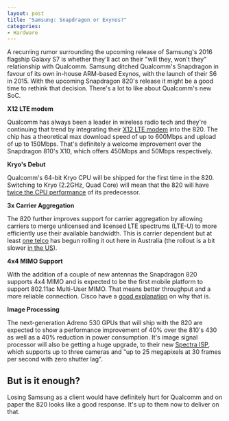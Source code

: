 ```yaml
---
layout: post
title: "Samsung: Snapdragon or Exynos?"
categories:
- Hardware
---
```


A recurring rumor surrounding the upcoming release of Samsung's 2016 flagship Galaxy S7 is whether they'll act on their "will they, won't they" relationship with Qualcomm. Samsung ditched Qualcomm's Snapdragon in favour of its own in-house ARM-based Exynos, with the launch of their S6 in 2015. With the upcoming Snapdragon 820's release it might be a good time to rethink that decision. There's a lot to like about Qualcomm's new SoC.

**X12 LTE modem**

Qualcomm has always been a leader in wireless radio tech and they're continuing that trend by integrating their <a target="_blank" href="https://www.qualcomm.com/products/snapdragon/modems/x12">X12 LTE modem</a> into the 820. The chip has a theoretical max download speed of up to 600Mbps and upload of up to 150Mbps. That's definitely a welcome improvement over the Snapdragon 810's X10, which offers 450Mbps and 50Mbps respectively.

**Kryo's Debut**

Qualcomm's 64-bit Kryo CPU will be shipped for the first time in the 820. Switching to Kryo (2.2GHz, Quad Core) will mean that the 820 will have <a target="_blank" href="http://www.anandtech.com/show/9595/qualcomm-announces-kryo-cpu-details-22-ghz-14nm-finfet">twice the CPU performance</a> of its predecessor.

**3x Carrier Aggregation**

The 820 further improves support for carrier aggregation by allowing carriers to merge unlicensed and licensed LTE spectrums (LTE-U) to more efficiently use their available bandwidth. This is carrier dependent but at least <a target="_blank" href="https://media.optus.com.au/media-releases/2015/optus-switches-on-3x-carrier-aggregation-in-melbourne-cbd/">one telco</a> has begun rolling it out here in Australia (the rollout is a bit slower <a target="_blank" href="http://www.forbes.com/sites/patrickmoorhead/2015/07/27/carrier-aggregation-an-opportunity-for-operators-and-handset-oems-but-is-the-u-s-behind/">in the US</a>).

**4x4 MIMO Support**

With the addition of a couple of new antennas the Snapdragon 820 supports 4x4 MIMO and is expected to be the first mobile platform to support 802.11ac Multi-User MIMO. That means better throughput and a more reliable connection. Cisco have a <a target="_blank" href="https://meraki.cisco.com/blog/2011/02/mimo-why-multiple-antennas-matter/">good explanation</a> on why that is.

**Image Processing**

The next-generation Adreno 530 GPUs that will ship with the 820 are expected to show a performance improvement of 40% over the 810's 430 as well as a 40% reduction in power consumption. It's image signal processor will also be getting a huge upgrade, to their new <a target="_blank" href="https://www.qualcomm.com/news/releases/2015/08/12/qualcomm-introduces-next-generation-gpu-architecture-and-image-signal">Spectra ISP</a>, which supports up to three cameras and "up to 25 megapixels at 30 frames per second with zero shutter lag".

## But is it enough?

Losing Samsung as a client would have definitely hurt for Qualcomm and on paper the 820 looks like a good response. It's up to them now to deliver on that.
